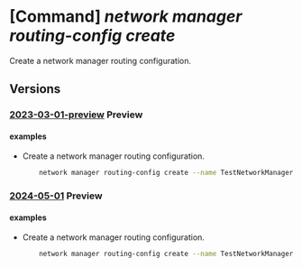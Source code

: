 # [Command] _network manager routing-config create_

Create a network manager routing configuration.

## Versions

### [2023-03-01-preview](/Resources/mgmt-plane/L3N1YnNjcmlwdGlvbnMve30vcmVzb3VyY2Vncm91cHMve30vcHJvdmlkZXJzL21pY3Jvc29mdC5uZXR3b3JrL25ldHdvcmttYW5hZ2Vycy97fS9yb3V0aW5nY29uZmlndXJhdGlvbnMve30=/2023-03-01-preview.xml) **Preview**

<!-- mgmt-plane /subscriptions/{}/resourcegroups/{}/providers/microsoft.network/networkmanagers/{}/routingconfigurations/{} 2023-03-01-preview -->

#### examples

- Create a network manager routing configuration.
    ```bash
        network manager routing-config create --name TestNetworkManagerConfig --manager-name TestNetworkManager --resource-group "rg1"
    ```

### [2024-05-01](/Resources/mgmt-plane/L3N1YnNjcmlwdGlvbnMve30vcmVzb3VyY2Vncm91cHMve30vcHJvdmlkZXJzL21pY3Jvc29mdC5uZXR3b3JrL25ldHdvcmttYW5hZ2Vycy97fS9yb3V0aW5nY29uZmlndXJhdGlvbnMve30=/2024-05-01.xml) **Preview**

<!-- mgmt-plane /subscriptions/{}/resourcegroups/{}/providers/microsoft.network/networkmanagers/{}/routingconfigurations/{} 2024-05-01 -->

#### examples

- Create a network manager routing configuration.
    ```bash
        network manager routing-config create --name TestNetworkManagerConfig --manager-name TestNetworkManager --resource-group "rg1"
    ```
